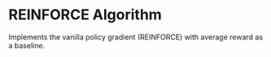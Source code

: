 # REINFORCE Algorithm
Implements the vanilla policy gradient (REINFORCE) with average reward as a baseline.